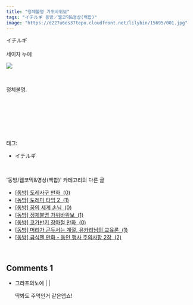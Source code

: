 ```yaml
---
title: "정체불명 가위바위보"
tags: "イチルギ 동방／웹코믹&영상(백합)"
image: "https://d227u6es37tepu.cloudfront.net/lilybin/15695/001.jpg"
---
```

<div class="article">
<div class="area_view">
<div style="text-align: left;">イチルギ</div><div style="text-align: left;"><br/></div><div style="text-align: left;">세이자 누에<br/><p style="text-align: left;"><span class="imageblock" style="display: inline-block; width: 100%; height: auto; max-width: 100%;"><img src="{{ site.imgserver6 }}/lilybin/15695/001.jpg"/></span></p><p style="text-align: left;"><br/></p><p style="text-align: left;">정체불명.</p><br/><br/></div><p><br/></p>
</div></div><br/>
<div class="tagTrail">
<p>태그: </p>
<ul>
<li>イチルギ</li>
</ul>
</div><br/>
<div class="another">
<p>'동방/웹코믹&amp;영상(백합)' 카테고리의 다른 글</p>
<ul>
<li><a href="/lilybin_15769">
[동방] 도레사구 만화  (0)
</a></li>
<li><a href="/lilybin_15707">
[동방] 도레미 타임 2  (1)
</a></li>
<li><a href="/lilybin_15696">
[동방] 꿈의 세계 손님  (0)
</a></li>
<li><a href="/lilybin_15695">
[동방] 정체불명 가위바위보  (1)
</a></li>
<li><a href="/lilybin_15697">
[동방] 코가반키 장마철 만화  (0)
</a></li>
<li><a href="/lilybin_15690">
[동방] 머리가 곤두서는 계절, 유카리님의 교육론  (1)
</a></li>
<li><a href="/lilybin_15661">
[동방] 급식첸 만화 - 동인 행사 주의사항 2장  (2)
</a></li>
</ul>
</div><br/>
<div class="comment">
<h2 class="bold">Comments <span id="commentCount15695">1</span></h2>
<div style="clear:both;">
<div id="entry15695Comment" style="display:block">
<ul class="list_reply">
<li class="rp_general" id="comment14465052">
<div class="post-comment">
<div>
<span>
<i class="fa fa-user"></i>그라프의노예 |
                                |
                               
</span>
<p>딱봐도 주먹인거 같은뎁쇼!</p>

</div>
</div>
</li>
</ul>
</div>
</div>
</div><br/>
<br/>
<p id="refer"></p>
<br/>

